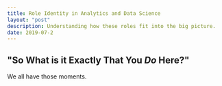 ```yaml
---
title: Role Identity in Analytics and Data Science  
layout: "post"
description: Understanding how these roles fit into the big picture. 
date: 2019-07-2
---
```


## "So What is it Exactly That You _Do_ Here?"

We all have those moments. 